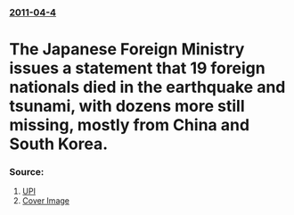### [2011-04-4](/news/2011/04/4/index.md)

# The Japanese Foreign Ministry issues a statement that 19 foreign nationals died in the earthquake and tsunami, with dozens more still missing, mostly from China and South Korea. 




### Source:

1. [UPI](http://www.upi.com/Top_News/World-News/2011/04/04/Japan-19-foreigners-died-in-earthquake/UPI-19101301937563/)
1. [Cover Image](http://cdnph.upi.com/sv/ph/og/upi/19101301937563/2011/1/b686ee2ca40cc54be44c89c09f61f830/v2.1/Japan-19-foreigners-died-in-earthquake.jpg)
